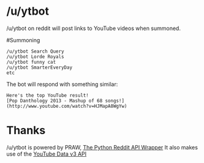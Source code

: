 # /u/ytbot

/u/ytbot on reddit will post links to YouTube videos when summoned.

#Summoning

    /u/ytbot Search Query
    /u/ytbot Lorde Royals
    /u/ytbot funny cat
    /u/ytbot SmarterEveryDay
    etc

The bot will respond with something similar:

    Here's the top YouTube result!
    [Pop Danthology 2013 - Mashup of 68 songs!](http://www.youtube.com/watch?v=HJMapA8WgYw)

# Thanks

/u/ytbot is powered by PRAW, [The Python Reddit API Wrapper](https://praw.readthedocs.org/en/latest/)
It also makes use of the [YouTube Data v3 API](https://developers.google.com/youtube/v3/)